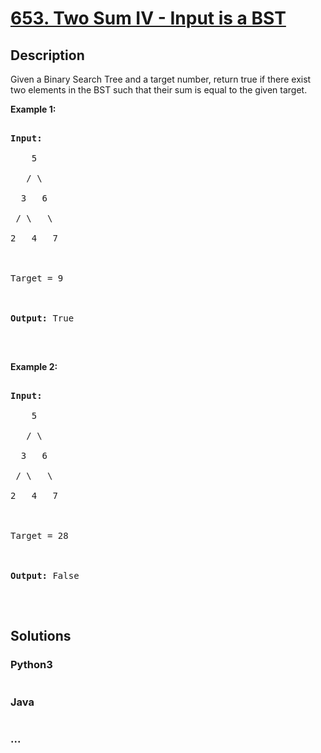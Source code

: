 # [653. Two Sum IV - Input is a BST](https://leetcode.com/problems/two-sum-iv-input-is-a-bst)

## Description
<p>Given a Binary Search Tree and a target number, return true if there exist two elements in the BST such that their sum is equal to the given target.</p>



<p><b>Example 1:</b></p>



<pre>

<b>Input:</b> 

    5

   / \

  3   6

 / \   \

2   4   7



Target = 9



<b>Output:</b> True

</pre>



<p>&nbsp;</p>



<p><b>Example 2:</b></p>



<pre>

<b>Input:</b> 

    5

   / \

  3   6

 / \   \

2   4   7



Target = 28



<b>Output:</b> False

</pre>



<p>&nbsp;</p>




## Solutions


<!-- tabs:start -->

### **Python3**

```python

```

### **Java**

```java

```

### **...**
```

```

<!-- tabs:end -->